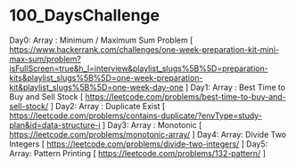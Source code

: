 # 100_DaysChallenge
Day0: Array : Minimum / Maximum Sum Problem [ https://www.hackerrank.com/challenges/one-week-preparation-kit-mini-max-sum/problem?isFullScreen=true&h_l=interview&playlist_slugs%5B%5D=preparation-kits&playlist_slugs%5B%5D=one-week-preparation-kit&playlist_slugs%5B%5D=one-week-day-one ]
Day1: Array : Best Time to Buy and Sell Stock [ https://leetcode.com/problems/best-time-to-buy-and-sell-stock/ ]
Day2: Array : Duplicate Exist [ https://leetcode.com/problems/contains-duplicate/?envType=study-plan&id=data-structure-i ]
Day3: Array : Monotonic [ https://leetcode.com/problems/monotonic-array/ ]
Day4: Array: Divide Two Integers [ https://leetcode.com/problems/divide-two-integers/ ]
Day5: Array: Pattern Printing [ https://leetcode.com/problems/132-pattern/ ]
